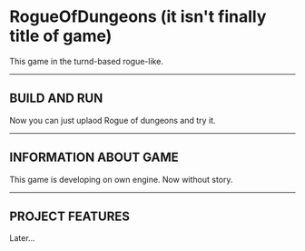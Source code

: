 # RogueOfDungeons (it isn't finally title of game)
This game in the turnd-based rogue-like. 
***
BUILD AND RUN
-----------------------------------
Now you can just uplaod Rogue of dungeons and try it.
***
INFORMATION ABOUT GAME
-----------------------------------
This game is developing on own engine. Now without story.
***
PROJECT FEATURES
-----------------------------------
Later...
